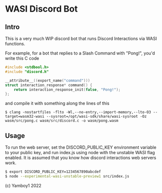 # WASI Discord Bot

## Intro

This is a very much WIP discord bot that runs Discord Interactions via WASI functions.

For example, for a bot that replies to a Slash Command with "Pong!", you'd write this C code

```c
#include <stdbool.h>
#include "discord.h"

__attribute__((export_name("command")))
struct interaction_response* command() {
    return interaction_response_init(false, "Pong!");
};
```

and compile it with something along the lines of this

```
$ clang -nostartfiles -flto -Wl,--no-entry,--import-memory,--lto-O3 --target=wasm32-wasi --sysroot=/opt/wasi-sdk/share/wasi-sysroot -Oz wasm/src/pong.c wasm/src/discord.c -o wasm/pong.wasm
```

## Usage

To run the web server, set the DISCORD_PUBLIC_KEY environment variable to your public key, and run index.js using node with the unstable WASI flag enabled. It is assumed that you know how discord interactions web servers work.

```bash
$ export DISCORD_PUBLIC_KEY=1234567890abcdef
$ node --experimental-wasi-unstable-preview1 src/index.js
```

(c) Yamboy1 2022

